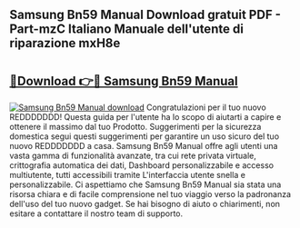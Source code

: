 ## Samsung Bn59 Manual Download gratuit PDF - Part-mzC Italiano Manuale dell'utente di riparazione mxH8e

# <h2><a href="http://dfbuwds.blite.top/?on=Samsung+Bn59+Manual">🔗Download 👉🔴 Samsung Bn59 Manual</a></h2>

[![Samsung Bn59 Manual download](https://i.imgur.com/lujVjoI.png)](http://dfbuwds.blite.top/?on=Samsung+Bn59+Manual)
Congratulazioni per il tuo nuovo REDDDDDDD! Questa guida per l'utente ha lo scopo di aiutarti a capire e ottenere il massimo dal tuo Prodotto. Suggerimenti per la sicurezza domestica segui questi suggerimenti per garantire un uso sicuro del tuo nuovo REDDDDDDD a casa. Samsung Bn59 Manual offre agli utenti una vasta gamma di funzionalità avanzate, tra cui rete privata virtuale, crittografia automatica dei dati, Dashboard personalizzabile e accesso multiutente, tutti accessibili tramite L'interfaccia utente snella e personalizzabile. Ci aspettiamo che Samsung Bn59 Manual sia stata una risorsa chiara e di facile comprensione nel tuo viaggio verso la padronanza dell'uso del tuo nuovo gadget. Se hai bisogno di aiuto o chiarimenti, non esitare a contattare il nostro team di supporto.
